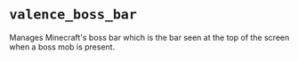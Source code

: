 # `valence_boss_bar`

Manages Minecraft's boss bar which is the bar seen at the top of the screen when a boss mob is present.